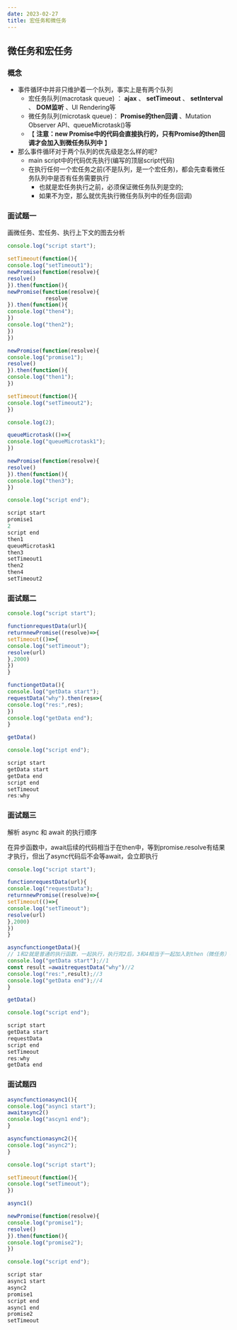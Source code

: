 ```yaml
---
date: 2023-02-27
title: 宏任务和微任务
---
```

## 微任务和宏任务

### 概念

* 事件循环中并非只维护着一个队列，事实上是有两个队列
  * 宏任务队列(macrotask queue) ： **ajax** 、 **setTimeout** 、 **setInterval** 、 **DOM监听** 、Ul Rendering等
  * 微任务队列(microtask queue)： **Promise的then回调** 、Mutation Observer API、queueMicrotask()等
  * 【 **注意：new Promise中的代码会直接执行的，只有Promise的then回调才会加入到微任务队列中** 】
* 那么事件循环对于两个队列的优先级是怎么样的呢?
  * main script中的代码优先执行(编写的顶层script代码)
  * 在执行任何一个宏任务之前(不是队列，是一个宏任务)，都会先查看微任务队列中是否有任务需要执行
    * 也就是宏任务执行之前，必须保证微任务队列是空的;
    * 如果不为空，那么就优先执行微任务队列中的任务(回调)

### 面试题一

画微任务、宏任务、执行上下文的图去分析

```js
console.log("script start");

setTimeout(function(){
console.log("setTimeout1");
newPromise(function(resolve){
resolve()
}).then(function(){
newPromise(function(resolve){
            resolve
}).then(function(){
console.log("then4");
})
console.log("then2");
})
})

newPromise(function(resolve){
console.log("promise1");
resolve()
}).then(function(){
console.log("then1");
})

setTimeout(function(){
console.log("setTimeout2");
})

console.log(2);

queueMicrotask(()=>{
console.log("queueMicrotask1");
})

newPromise(function(resolve){
resolve()
}).then(function(){
console.log("then3");
})

console.log("script end");
```

```js
script start
promise1
2
script end
then1
queueMicrotask1
then3
setTimeout1
then2
then4
setTimeout2
```

### 面试题二

```js
console.log("script start");

functionrequestData(url){
returnnewPromise((resolve)=>{
setTimeout(()=>{
console.log("setTimeout");
resolve(url)
},2000)
})
}

functiongetData(){
console.log("getData start");
requestData("why").then(res=>{
console.log("res:",res);
})
console.log("getData end");
}

getData()

console.log("script end");
```

```js
script start
getData start
getData end
script end
setTimeout
res:why
```

### 面试题三

解析 async 和 await 的执行顺序

在异步函数中，await后续的代码相当于在then中，等到promise.resolve有结果才执行，但出了async代码后不会等await，会立即执行

```js
console.log("script start");

functionrequestData(url){
console.log("requestData");
returnnewPromise((resolve)=>{
setTimeout(()=>{
console.log("setTimeout");
resolve(url)
},2000)
})
}

asyncfunctiongetData(){
// 1和2就是普通的执行函数，一起执行，执行完2后，3和4相当于一起加入到then（微任务）中，等待执行上下文执行完，在执行微任务
console.log("getData start");//1
const result =awaitrequestData("why")//2
console.log("res:",result);//3
console.log("getData end");//4
}

getData()

console.log("script end");
```

```js
script start
getData start
requestData
script end
setTimeout
res:why
getData end
```

### 面试题四

```js
asyncfunctionasync1(){
console.log("async1 start");
awaitasync2()
console.log("ascyn1 end");
}

asyncfunctionasync2(){
console.log("async2");
}

console.log("script start");

setTimeout(function(){
console.log("setTimeout");
})

async1()

newPromise(function(resolve){
console.log("promise1");
resolve()
}).then(function(){
console.log("promise2");
})

console.log("script end");
```

```js
script star
async1 start
async2
promise1
script end
async1 end
promise2
setTimeout
```
